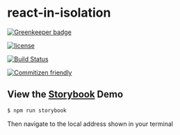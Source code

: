 # react-in-isolation

[![Greenkeeper badge](https://badges.greenkeeper.io/travi/react-in-isolation.svg)](https://greenkeeper.io/)

[![license](https://img.shields.io/github/license/travi/react-in-isolation.svg)](LICENSE)

[![Build Status](https://img.shields.io/travis/travi/react-in-isolation.svg?style=flat)](https://travis-ci.org/travi/react-in-isolation)

[![Commitizen friendly](https://img.shields.io/badge/commitizen-friendly-brightgreen.svg)](http://commitizen.github.io/cz-cli/)

## View the [Storybook](https://storybook.js.org/) Demo

```sh
$ npm run storybook
```

Then navigate to the local address shown in your terminal
